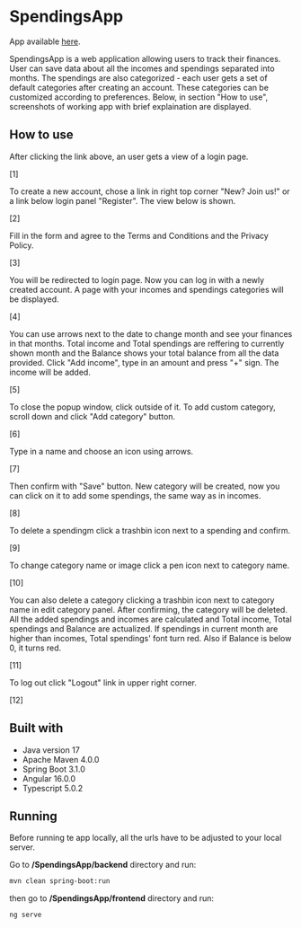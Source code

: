 # SpendingsApp

App available [here](https://spendingsapp-frontend-production.up.railway.app/ "Hogwarts Student Management System").

SpendingsApp is a web application allowing users to track their finances. User can save data about all the incomes and spendings separated into months. The spendings are also categorized - each user gets a set of default categories after creating an account. These categories can be customized according to preferences. Below, in section "How to use", screenshots of working app with brief explaination are displayed.

## How to use

After clicking the link above, an user gets a view of a login page.

[1]

To create a new account, chose a link in right top corner "New? Join us!" or a link below login panel "Register". The view below is shown.

[2]

Fill in the form and agree to the Terms and Conditions and the Privacy Policy.

[3]

You will be redirected to login page. Now you can log in with a newly created account. A page with your incomes and spendings categories will be displayed.

[4]

You can use arrows next to the date to change month and see your finances in that months. Total income and Total spendings are reffering to currently shown month and the Balance shows your total balance from all the data provided.
Click "Add income", type in an amount and press "+" sign. The income will be added. 

[5]

To close the popup window, click outside of it.
To add custom category, scroll down and click "Add category" button.

[6]

Type in a name and choose an icon using arrows.

[7]

Then confirm with "Save" button. New category will be created, now you can click on it to add some spendings, the same way as in incomes.

[8]

To delete a spendingm click a trashbin icon next to a spending and confirm.

[9]

To change category name or image click a pen icon next to category name.

[10]

You can also delete a category clicking a trashbin icon next to category name in edit category panel. After confirming, the category will be deleted.
All the added spendings and incomes are calculated and Total income, Total spendings and Balance are actualized. If spendings in current month are higher than incomes, Total spendings' font turn red.
Also if Balance is below 0, it turns red.

[11]

To log out click "Logout" link in upper right corner.

[12]



## Built with
- Java version 17
- Apache Maven 4.0.0
- Spring Boot 3.1.0
- Angular 16.0.0
- Typescript 5.0.2

## Running
Before running te app locally, all the urls have to be adjusted to your local server.

Go to **/SpendingsApp/backend** directory and run:

```bash
mvn clean spring-boot:run
```

then go to **/SpendingsApp/frontend** directory and run:

```bash
ng serve
```
